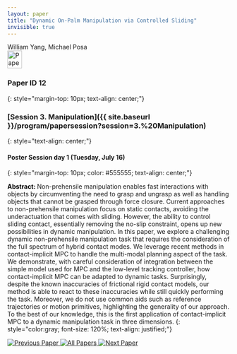 ```yaml
---
layout: paper
title: "Dynamic On-Palm Manipulation via Controlled Sliding"
invisible: true
---
```

<div class="paper-authors">
<div class="paper-author-box">
    <div class="paper-author-name">William Yang, Michael Posa</div>
    <div class="paper-author-uni"></div>
</div>

</div><div class="paper-pdf">
                <div> <a href="https://www.roboticsproceedings.org/rss20/p012.pdf"><img src="{{ site.baseurl }}/images/paper_link.png" alt="Paper Website" width = "33"  height = "40"/></a> </div>
                </div>

### Paper ID 12
{: style="margin-top: 10px; text-align: center;"}

### [Session 3. Manipulation]({{ site.baseurl }}/program/papersession?session=3.%20Manipulation)
{: style="text-align: center;"}

#### Poster Session day 1 (Tuesday, July 16)
{: style="margin-top: 10px; color: #555555; text-align: center;"}

<b style="color: black;">Abstract: </b>Non-prehensile manipulation enables fast interactions with objects by circumventing the need to grasp and ungrasp as well as handling objects that cannot be grasped through force closure. Current approaches to non-prehensile manipulation focus on static contacts, avoiding the underactuation that comes with sliding. However, the ability to control sliding contact, essentially removing the no-slip constraint, opens up new possibilities in dynamic manipulation. In this paper, we explore a challenging dynamic non-prehensile manipulation task that requires the consideration of the full spectrum of hybrid contact modes. We leverage recent methods in contact-implicit MPC to handle the multi-modal planning aspect of the task. We demonstrate, with careful consideration of integration between the simple model used for MPC and the low-level tracking controller, how contact-implicit MPC can be adapted to dynamic tasks. Surprisingly, despite the known inaccuracies of frictional rigid contact models, our method is able to react to these inaccuracies while still quickly performing the task. Moreover, we do not use common aids such as reference trajectories or motion primitives, highlighting the generality of our approach. To the best of our knowledge, this is the first application of contact-implicit MPC to a dynamic manipulation task in three dimensions.
{: style="color:gray; font-size: 120%; text-align: justified;"}


<div class="paper-menu">
<a href="{{ site.baseurl }}/program/papers/011/"> <img src="{{ site.baseurl }}/images/previous_paper_icon.png" alt="Previous Paper" title="Previous Paper"/> </a>
<a href="{{ site.baseurl }}/program/papers"><img src="{{ site.baseurl }}/images/overview_icon.png" alt="All Papers" title="All Papers"/> </a>
<a href="{{ site.baseurl }}/program/papers/013/"> <img src="{{ site.baseurl }}/images/next_paper_icon.png" alt="Next Paper" title="Next Paper"/> </a>

</div>
